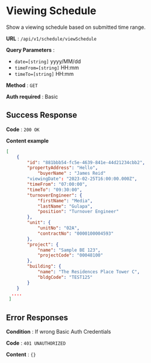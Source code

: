 # Viewing Schedule

Show a viewing schedule based on submitted time range.

**URL** : `/api/v1/schedule/viewSchedule`

**Query Parameters** : 

- `date=[string]` yyyy/MM/dd
- `timeFrom=[string]` HH:mm
- `timeTo=[string]` HH:mm

**Method** : `GET`

**Auth required** : Basic


## Success Response

**Code** : `200 OK`

**Content example**

```json
[
	{
		"id": "881bbb54-fc5e-4639-841e-44d21234cbb2",
		"propertyAddress": "Hello",
    		"buyerName" : "James Reid"
		"viewingDate": "2023-02-25T16:00:00.000Z",
		"timeFrom": "07:00:00",
		"timeTo": "09:30:00",
		"turnoverEngineer": {
			"firstName": "Media",
			"lastName": "Gulapa",
			"position": "Turnover Engineer"
		},
		"unit": {
			"unitNo": "02A",
			"contractNo": "0000100004593"
		},
		"project": {
			"name": "Sample BE 123",
			"projectCode": "00048100"
		},
		"building": {
			"name": "The Residences Place Tower C",
			"bldgCode": "TEST125"
		}
	}
  ....
 ]
```

## Error Responses

**Condition** : If wrong Basic Auth Credentials

**Code** : `401 UNAUTHORIZED`

**Content** : `{}`

